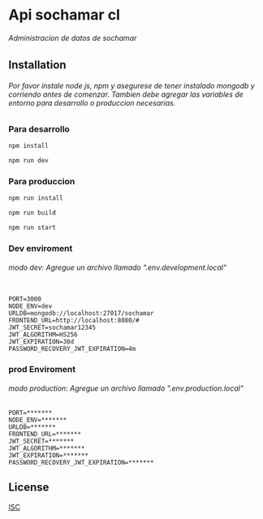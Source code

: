 # Api sochamar cl

###### Administracion de datos de sochamar

## Installation

###### Por favor instale node js, npm y asegurese de tener instalado mongodb y corriendo antes de comenzar. Tambien debe agregar las variables de entorno para desarrollo o produccion necesarias.

### Para desarrollo
```bash
npm install
```

```bash
npm run dev
```

### Para produccion
```bash
npm run install
```
```bash
npm run build
```
```bash
npm run start
```


### Dev enviroment
###### modo dev: Agregue un archivo llamado ".env.development.local"

```enviroment

PORT=3000
NODE_ENV=dev
URLDB=mongodb://localhost:27017/sochamar
FRONTEND_URL=http://localhost:8080/#
JWT_SECRET=sochamar12345
JWT_ALGORITHM=HS256
JWT_EXPIRATION=30d
PASSWORD_RECOVERY_JWT_EXPIRATION=4m
```
### prod Enviroment
###### modo production: Agregue un archivo llamado ".env.production.local"
```
PORT=*******
NODE_ENV=*******
URLDB=*******
FRONTEND_URL=*******
JWT_SECRET=*******
JWT_ALGORITHM=*******
JWT_EXPIRATION=*******
PASSWORD_RECOVERY_JWT_EXPIRATION=*******
```

## License
[ISC](https://choosealicense.com/licenses/isc/)